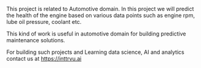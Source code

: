 
This project is related to Automotive domain.
In this project we will predict the health of the engine based on various data points such as engine rpm, lube oil pressure, coolant etc.

This kind of work is useful in automotive domain for building predictive maintenance solutions.

For building such projects and Learning data science, AI and analytics contact us at https://inttrvu.ai
